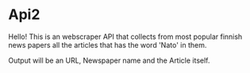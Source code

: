 # Api2

Hello! This is an webscraper API that collects from most popular finnish news papers all the articles that has the word 'Nato' in them.

Output will be an URL, Newspaper name and the Article itself.
